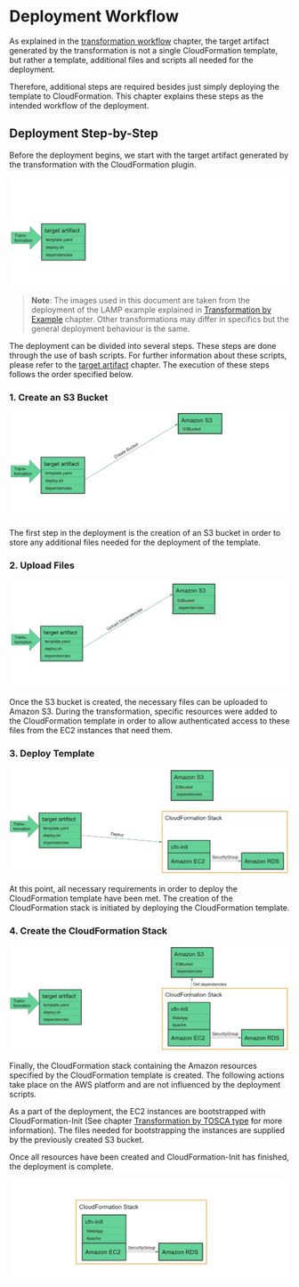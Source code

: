 # Deployment Workflow

As explained in the [transformation workflow](../transformation/transformation-workflow.md) chapter, the target artifact generated by the transformation is not a single CloudFormation template, but rather a template, additional files and scripts all needed for the deployment.

Therefore, additional steps are required besides just simply deploying the template to CloudFormation. This chapter explains these steps as the intended workflow of the deployment.

## Deployment Step-by-Step

Before the deployment begins, we start with the target artifact generated by the transformation with the CloudFormation plugin.

![Target Artifact](img/deployment-step-0.jpg)

>**Note**: The images used in this document are taken from the deployment of the LAMP example explained in [Transformation by Example](../transformation/transformation-examples.md) chapter. Other transformations may differ in specifics but the general deployment behaviour is the same.

The deployment can be divided into several steps. These steps are done through the use of bash scripts. For further information about these scripts, please refer to the [target artifact](target-artifact.md) chapter. The execution of these steps follows the order specified below.

### 1. Create an S3 Bucket

![Deployment Step 1](img/deployment-step-1.jpg)

The first step in the deployment is the creation of an S3 bucket in order to store any additional files needed for the deployment of the template.

### 2. Upload Files

![Deployment Step 2](img/deployment-step-2.jpg)

Once the S3 bucket is created, the necessary files can be uploaded to Amazon S3. During the transformation, specific resources were added to the CloudFormation template in order to allow authenticated access to these files from the EC2 instances that need them.

### 3. Deploy Template

![Deployment Step 3](img/deployment-step-3.jpg)

At this point, all necessary requirements in order to deploy the CloudFormation template have been met. The creation of the CloudFormation stack is initiated by deploying the CloudFormation template.

### 4. Create the CloudFormation Stack

![Deployment Step 4](img/deployment-step-4.jpg)

Finally, the CloudFormation stack containing the Amazon resources specified by the CloudFormation template is created. The following actions take place on the AWS platform and are not influenced by the deployment scripts.

As a part of the deployment, the EC2 instances are bootstrapped with CloudFormation-Init (See chapter [Transformation by TOSCA type](../transformation/supported-types.md) for more information). The files needed for bootstrapping the instances are supplied by the previously created S3 bucket.

Once all resources have been created and CloudFormation-Init has finished, the deployment is complete.

![Deployed CloudFormation Stack](img/deployment-step-5.jpg)
